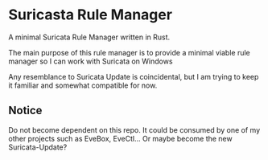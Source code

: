 # Suricasta Rule Manager

A minimal Suricata Rule Manager written in Rust.

The main purpose of this rule manager is to provide a minimal viable
rule manager so I can work with Suricata on Windows

Any resemblance to Suricata Update is coincidental, but I am trying to
keep it familiar and somewhat compatible for now.

## Notice

Do not become dependent on this repo. It could be consumed by one of
my other projects such as EveBox, EveCtl... Or maybe become the new
Suricata-Update?
